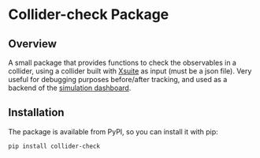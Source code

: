 # Collider-check Package

## Overview

A small package that provides functions to check the observables in a collider, using a collider
built with [Xsuite](https://github.com/xsuite) as input (must be a json file). Very useful for
debugging purposes before/after tracking, and used as a backend of the [simulation dashboard](https://github.com/ColasDroin/simulation-dashboard).

## Installation

The package is available from PyPI, so you can install it with pip:

```bash
pip install collider-check
```
